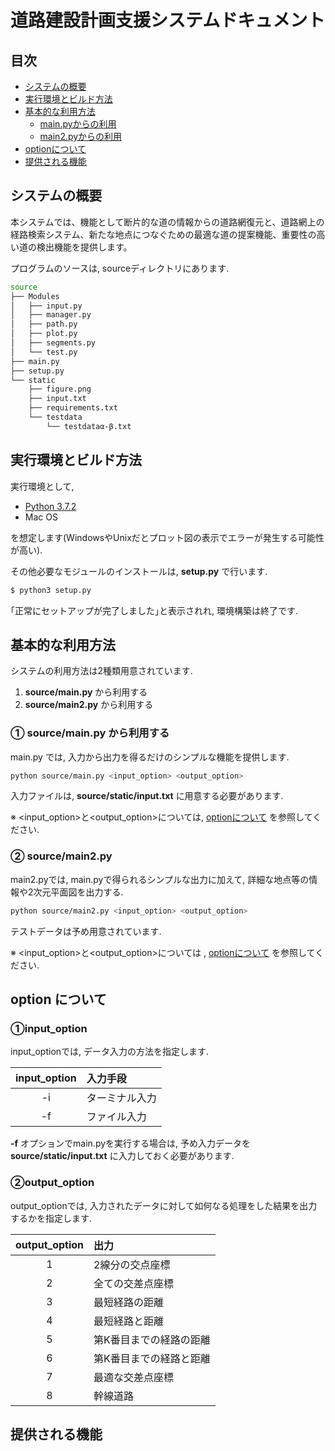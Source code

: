 # 道路建設計画支援システムドキュメント

## 目次

- [システムの概要](#chapter1)
- [実行環境とビルド方法](#chapter2)
- [基本的な利用方法](#chapter3)
    - [main.pyからの利用](#chapter3-1)
    - [main2.pyからの利用](#chapter3-2)
- [optionについて](#about-option)
- [提供される機能](#chapter4)


<a id="chapter1"></a>

## システムの概要

本システムでは、機能として断片的な道の情報からの道路網復元と、道路網上の経路検索システム、新たな地点につなぐための最適な道の提案機能、重要性の高い道の検出機能を提供します。


プログラムのソースは, sourceディレクトリにあります.

``` sh
source
├── Modules
│   ├── input.py
│   ├── manager.py
│   ├── path.py
│   ├── plot.py
│   ├── segments.py
│   └── test.py
├── main.py
├── setup.py
└── static
    ├── figure.png
    ├── input.txt
    ├── requirements.txt
    └── testdata
        └── testdataα-β.txt
```

<a id="chapter2"></a>

## 実行環境とビルド方法

実行環境として,

- [Python 3.7.2](https://www.python.org/downloads/release/python-372/)
- Mac OS

を想定します(WindowsやUnixだとプロット図の表示でエラーが発生する可能性が高い).

その他必要なモジュールのインストールは, **setup.py** で行います.

``` sh
$ python3 setup.py
```

｢正常にセットアップが完了しました｣と表示されれ, 環境構築は終了です.

<a id="chapter3"></a>

## 基本的な利用方法

システムの利用方法は2種類用意されています.

1. **source/main.py** から利用する
2. **source/main2.py** から利用する

<a id="chapter3-1"></a>

### ① source/main.py から利用する

main.py では, 入力から出力を得るだけのシンプルな機能を提供します.

``` sh
python source/main.py <input_option> <output_option>
```

入力ファイルは, **source/static/input.txt** に用意する必要があります.

※ \<input_option\>と\<output_option\>については, [optionについて](#about-option) を参照してください.

<a id="chapter3-2"></a>

### ② source/main2.py

main2.pyでは, main.pyで得られるシンプルな出力に加えて, 詳細な地点等の情報や2次元平面図を出力する.

``` sh
python source/main2.py <input_option> <output_option>
```

テストデータは予め用意されています.

※ \<input_option\>と\<output_option\>については
, [optionについて](#about-option) を参照してください.

<a id="about-option"></a>

## option について

### ①input_option

input_optionでは, データ入力の方法を指定します.

| input_option | 入力手段 |
| :---: | :--- |
| -i | ターミナル入力 |
| -f | ファイル入力 |

**-f** オプションでmain.pyを実行する場合は, 予め入力データを **source/static/input.txt** に入力しておく必要があります.

### ②output_option

output_optionでは, 入力されたデータに対して如何なる処理をした結果を出力するかを指定します.

| output_option | 出力 |
|:---:|:---|
| 1 | 2線分の交点座標 |
| 2 | 全ての交差点座標 |
| 3 | 最短経路の距離 |
| 4 | 最短経路と距離 |
| 5 | 第K番目までの経路の距離 |
| 6 | 第K番目までの経路と距離 |
| 7 | 最適な交差点座標 |
| 8 | 幹線道路 |

<a id="chapter4"></a>

## 提供される機能
